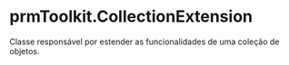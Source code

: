 # prmToolkit.CollectionExtension
Classe responsável por estender as funcionalidades de uma coleção de objetos.
